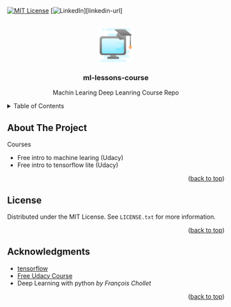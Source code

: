 <div id="top"></div>
<!--
*** Thanks for checking out the Best-README-Template. If you have a suggestion
*** that would make this better, please fork the repo and create a pull request
*** or simply open an issue with the tag "enhancement".
*** Don't forget to give the project a star!
*** Thanks again! Now go create something AMAZING! :D
-->

[![MIT License][license-shield]][license-url]
[![LinkedIn][linkedin-shield]][linkedin-url]
<!-- PROJECT LOGO -->
<br />
<div align="center">
  <a href="https://https://github.com/dmike16/ml-lessons-course">
    <img src="images/logo.png" alt="Logo" width="80" height="80">
  </a>

<h3 align="center">ml-lessons-course</h3>

  <p align="center">
    Machin Learing Deep Leanring Course Repo
  </p>
</div>



<!-- TABLE OF CONTENTS -->
<details>
  <summary>Table of Contents</summary>
  <ol>
    <li>
      <a href="#about-the-project">About The Project</a>
    </li>
    <li><a href="#license">License</a></li>
    <li><a href="#acknowledgments">Acknowledgments</a></li>
  </ol>
</details>



<!-- ABOUT THE PROJECT -->
## About The Project

Courses

 - Free intro to machine learing (Udacy)
 - Free intro to tensorflow lite (Udacy)
 
<p align="right">(<a href="#top">back to top</a>)</p>


<!-- LICENSE -->
## License

Distributed under the MIT License. See `LICENSE.txt` for more information.

<p align="right">(<a href="#top">back to top</a>)</p>

<!-- ACKNOWLEDGMENTS -->
## Acknowledgments

* [tensorflow](https://www.tensorflow.org/)
* [Free Udacy Course](https://www.udacity.com/course/intro-to-tensorflow-for-deep-learning--ud187)
* Deep Learning with python _by François Chollet_

<p align="right">(<a href="#top">back to top</a>)</p>

[license-shield]: https://img.shields.io/github/license/dmike16/ml-lessons-course.svg?style=for-the-badge
[license-url]: https://github.com/dmike16/ml-lessons-course/blob/main/LICENSE.txt
[linkedin-shield]: https://img.shields.io/badge/-LinkedIn-black.svg?style=for-the-badge&logo=linkedin&colorB=555
